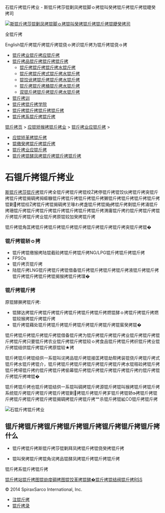  石锟斤拷锟斤拷业 - 斯锟斤拷莎锟剿凤拷锟脚ｏ拷锟叫癸拷锟斤拷锟斤拷锟睫癸拷司    

[![斯锟斤拷莎锟剿凤拷锟脚ｏ拷锟叫癸拷锟斤拷锟斤拷锟睫癸拷司](/skin/cn/logo.gif)](/)

全锟斤拷

English锟斤拷锟斤拷锟斤拷锟侥ｏ拷识锟斤拷为锟斤拷锟侥ｏ拷

-   [锟斤拷业锟斤拷应锟斤拷](/cn_applications/index.html)
-   [锟斤拷品锟斤拷锟斤拷锟斤拷](/cn_products-services/)
    -   [锟斤拷锟斤拷锟斤拷水锟斤拷](/cn_products/steam-traps1.html)
    -   [锟斤拷锟斤拷式锟斤拷水锟斤拷](/cn_products/steam-trap-per-mon1.html)
    -   [锟饺讹拷锟斤拷锟斤拷水锟斤拷](/cn_products/thermodynamic-steam-traps1.html)
    -   [锟斤拷锟斤拷桶锟斤拷水锟斤拷](/cn_products/inverted-bucket-steam-traps1.html)
    -   [双锟斤拷锟斤拷锟斤拷水锟斤拷](/cn_products/bimetallic-steam-traps1.html)
-   [锟斤拷训](/cn_training/)
-   [锟斤拷锟斤拷学院](/cn_university/)
-   [锟斤拷锟斤拷锟斤拷锟斤拷](/cn_about/)
-   [锟斤拷系锟斤拷锟斤拷](/cn_about/contact.html)

  

[锟斤拷页](/index.html) > [应锟矫猴拷锟斤拷业](/cn_applications/) > [锟斤拷业应锟斤拷](/cn_applications/industries1.html) >

-   [应锟矫革拷锟斤拷](/cn_applications/overview1.html)
-   [锟缴癸拷锟斤拷锟斤拷](/cn_applications/case-studies1.html)
-   [锟斤拷业应锟斤拷](/cn_applications/industries1.html)
-   [锟斤拷锟酵凤拷锟斤拷锟斤拷锟斤拷](/cn_applications/examples1.html)

# 石锟斤拷锟斤拷业

[斯锟斤拷莎锟斤拷](/)锟斤拷全锟斤拷锟斤拷锟绞拷停锟斤拷锟饺伙拷锟斤拷突锟斤拷锟斤拷锟揭碉拷拇蟛糠锟斤拷锟斤拷锟斤拷锟斤拷獭锟斤拷锟斤拷锟斤拷锟斤拷锟剿拷锟绞拷锟斤拷锟揭碉拷芏喙わ拷盏锟斤拷锟揭拷锟斤拷剩锟斤拷涌锟斤拷珊锟斤拷锟斤拷锟斤拷锟斤拷锟斤拷锟斤拷锟斤拷渭庸锟斤拷约锟斤拷锟斤拷锟斤拷锟斤拷锟斤拷业锟斤拷原锟较加癸拷锟斤拷

锟斤拷锟角匡拷锟斤拷锟斤拷锟斤拷锟斤拷锟斤拷锟斤拷锟斤拷突锟斤拷锟�

### 锟斤拷锟轿ｏ拷

-   锟斤拷锟缴猴拷陆锟截硷拷锟斤拷锟斤拷NG/LPG锟斤拷锟斤拷锟斤拷
-   FPSOs
-   锟斤拷页锟斤拷
-   陆锟斤拷LNG锟斤拷锟斤拷锟借备锟斤拷锟斤拷锟斤拷锟斤拷液锟斤拷锟斤拷锟斤拷锟斤拷锟斤拷锟揭猴拷锟斤拷璞�

### 锟斤拷锟斤拷

原锟酵撅拷锟斤拷:

-   锟酵达拷锟斤拷锟斤拷锟斤拷锟斤拷锟斤拷锟斤拷燃锟酵ｏ拷锟斤拷锟斤拷燃锟较猴拷锟斤拷锟斤拷
-   锟斤拷锟藉处锟斤拷锟斤拷锟斤拷锟斤拷锟斤拷锟斤拷锟窖癸拷锟�

锟斤拷锟斤拷锟斤拷锟斤拷锟借备锟斤拷为锟斤拷锟斤拷锟斤拷业锟斤拷锟斤拷锟斤拷锟斤拷只要锟斤拷农业锟斤拷锟斤拷锟较ｏ拷食品锟斤拷锟斤拷织锟斤拷业锟斤拷锟结供锟斤拷锟斤拷原锟较★拷

锟斤拷锟斤拷锟结供一系锟叫诧拷品锟斤拷锟接匡拷锟劫帮拷装锟侥斤拷锟斤拷式锟斤拷水锟斤拷锟介，锟斤拷锟斤拷锟斤拷锟斤拷锟斤拷锟斤拷水锟秸硷拷锟斤拷锟斤拷埽锟斤拷约锟斤拷锟斤拷偷幕锟斤拷锟斤拷锟斤拷锟斤拷锟斤拷约锟斤拷锟斤拷锟斤拷啤锟�

锟斤拷锟斤拷也锟斤拷锟结供一系锟叫碉拷锟斤拷源锟斤拷锟叫猴拷锟斤拷锟斤拷系统锟斤拷锟斤拷锟斤拷锟斤拷锟剿拷锟斤拷锟斤拷芗锟斤拷锟轿拷锟斤拷锟斤拷锟斤拷锟斤拷锟斤拷锟揭碉拷锟斤拷锟斤拷艹杀锟斤拷锟絋CO锟斤拷锟斤拷  
  
![石锟斤拷锟斤拷业](/uploads/allimg/140725/1-140H5162022W2.jpg)

## 锟斤拷锟斤拷锟斤拷锟斤拷锟斤拷锟斤拷锟斤拷锟斤拷什么

-   锟斤拷锟斤拷斯锟斤拷莎锟剿拜凤拷锟斤拷锟侥癸拷锟斤拷
    
-   锟叫癸拷锟斤拷锟角诧拷品锟酵凤拷锟斤拷锟斤拷锟斤拷
    

锟斤拷系锟斤拷锟斤拷

[锟斤拷站锟斤拷图](/sitemap.html "锟斤拷站锟斤拷图")[锟劫度碉拷图](/baidu.xml)[锟饺革拷锟酵�](/google.xml)[锟斤拷锟结阀锟斤拷](http://www.spiraxvalve.com/ "锟斤拷锟斤拷锟叫碉拷泄锟斤拷锟斤拷薰锟剿�")[RSS](/rss.xml)

© 2014 SpiraxSarco International, Inc.

-   [注锟斤拷](/member/index_do.php?fmdo=user&dopost=regnew)
-   [锟斤拷录](/member/login.php)